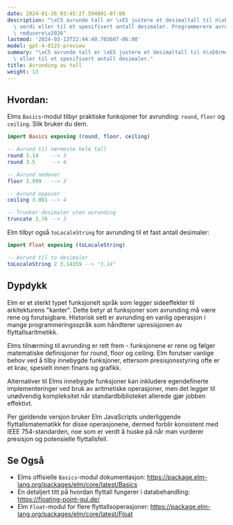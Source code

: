 ```yaml
---
date: 2024-01-26 03:45:27.594801-07:00
description: "\xC5 avrunde tall er \xE5 justere et desimaltall til n\xE6rmeste hele\
  \ verdi eller til et spesifisert antall desimaler. Programmerere avrunder for \xE5\
  \ redusere\u2026"
lastmod: '2024-03-13T22:44:40.703607-06:00'
model: gpt-4-0125-preview
summary: "\xC5 avrunde tall er \xE5 justere et desimaltall til n\xE6rmeste hele verdi\
  \ eller til et spesifisert antall desimaler."
title: Avrunding av tall
weight: 13
---
```


## Hvordan:
Elms `Basics`-modul tilbyr praktiske funksjoner for avrunding: `round`, `floor` og `ceiling`. Slik bruker du dem.

```elm
import Basics exposing (round, floor, ceiling)

-- Avrund til nærmeste hele tall
round 3.14    --> 3
round 3.5     --> 4

-- Avrund nedover
floor 3.999   --> 3

-- Avrund oppover
ceiling 3.001 --> 4

-- Trunker desimaler uten avrunding
truncate 3.76 --> 3
```

Elm tilbyr også `toLocaleString` for avrunding til et fast antall desimaler:

```elm
import Float exposing (toLocaleString)

-- Avrund til to desimaler
toLocaleString 2 3.14159 --> "3.14"
```

## Dypdykk
Elm er et sterkt typet funksjonelt språk som legger sideeffekter til arkitekturens "kanter". Dette betyr at funksjoner som avrunding må være rene og forutsigbare. Historisk sett er avrunding en vanlig operasjon i mange programmeringsspråk som håndterer upresisjonen av flyttallsaritmetikk.

Elms tilnærming til avrunding er rett frem - funksjonene er rene og følger matematiske definisjoner for round, floor og ceiling. Elm forutser vanlige behov ved å tilby innebygde funksjoner, ettersom presisjonsstyring ofte er et krav, spesielt innen finans og grafikk.

Alternativer til Elms innebygde funksjoner kan inkludere egendefinerte implementeringer ved bruk av aritmetiske operasjoner, men det legger til unødvendig kompleksitet når standardbiblioteket allerede gjør jobben effektivt.

Per gjeldende versjon bruker Elm JavaScripts underliggende flyttallsmatematikk for disse operasjonene, dermed forblir konsistent med IEEE 754-standarden, noe som er verdt å huske på når man vurderer presisjon og potensielle flyttallsfeil.

## Se Også
- Elms offisielle `Basics`-modul dokumentasjon: https://package.elm-lang.org/packages/elm/core/latest/Basics
- En detaljert titt på hvordan flyttall fungerer i databehandling: https://floating-point-gui.de/
- Elm `Float`-modul for flere flyttallsoperasjoner: https://package.elm-lang.org/packages/elm/core/latest/Float
